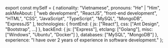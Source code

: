 export const mySelf = {
  nationality: "Vietnamese",
  pronouns: "He" | "Him",
  askMeAbout: [
    "web development", "ReactJS", "front-end development", "HTML",
    "CSS", "JavaScript", "TypeScript", "MySQL", "MongoDB", "ExpressJS"
  ],
  technologies: {
    frontEnd: {
      js: ["React"],
      css: ["Ant Design", "Bootstrap", ...]
    },
    backEnd: {
      js: ["Express"],
      etclang: ["Golang"],
      misc: ["Windows", "Ubuntu", "Docker"]
    },
    databases: ["MySQL", "MongoDB"]
  },
  experience: "I have over 2 years of experience in software development."
};
